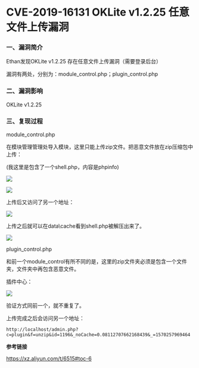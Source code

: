 # CVE-2019-16131 OKLite v1.2.25 任意文件上传漏洞

### 一、漏洞简介

Ethan发现OKLite v1.2.25 存在任意文件上传漏洞（需要登录后台）

漏洞有两处，分别为：module_control.php；plugin_control.php

### 二、漏洞影响

OKLite v1.2.25

### 三、复现过程

module_control.php

在模块管理管理处导入模块，这里只能上传zip文件。把恶意文件放在zip压缩包中上传：

(我这里是包含了一个shell.php，内容是phpinfo)

![](images/15891974354371.png)


![](images/15891974415033.png)


上传后又访问了另一个地址：

![](images/15891974492161.png)


上传之后就可以在data\cache看到shell.php被解压出来了。

![](images/15891974570633.png)


plugin_control.php

和前一个module_control有所不同的是，这里的zip文件夹必须是包含一个文件夹，文件夹中再包含恶意文件。

插件中心：

![](images/15891974642308.png)


验证方式同前一个，就不重复了。

上传完成之后会访问另一个地址：

`http://localhost/admin.php?c=plugin&f=unzip&id=1196&_noCache=0.08112707662168439&_=1570257969464`

**参考链接**

https://xz.aliyun.com/t/6515#toc-6